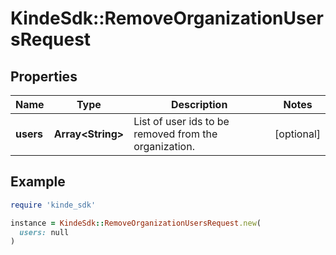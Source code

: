 # KindeSdk::RemoveOrganizationUsersRequest

## Properties

| Name | Type | Description | Notes |
| ---- | ---- | ----------- | ----- |
| **users** | **Array&lt;String&gt;** | List of user ids to be removed from the organization. | [optional] |

## Example

```ruby
require 'kinde_sdk'

instance = KindeSdk::RemoveOrganizationUsersRequest.new(
  users: null
)
```

